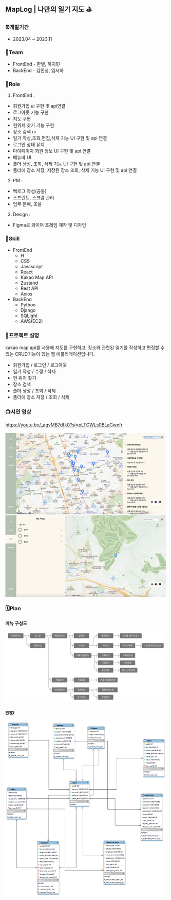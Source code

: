 ## MapLog | 나만의 일기 지도 ⛳️

### ⏰개발기간
- 2023.04 ~ 2023.11

  
### 👥Team
- FrontEnd - 한별, 하지민
- BackEnd - 김민성, 임서하
  

### 👤Role
1. FrontEnd : 
  - 회원가입 ui 구현 및 api연결
  - 로그아웃 기능 구현
  - 지도 구현
  - 현위치 찾기 기능 구현
  - 장소 검색 ui
  - 일기 작성,조회,편집,삭제 기능 UI 구현 및 api 연결
  - 로그인 상태 유지
  - 마이페이지 회원 정보 UI 구현 및 api 연결
  - 메뉴바 UI
  - 폴더 생성, 조회, 삭제 기능 UI 구현 및 api 연결
  - 폴더에 장소 저장, 저장된 장소 조회, 삭제 기능 UI 구현 및 api 연결
2. PM : 
  - 백로그 작성(공동)
  - 스프린트, 스크럼 관리
  - 업무 분배, 조율
3. Design :
  - Figma로 와이어 프레임 제작 및 디자인 


### 📌Skill
- FrontEnd
  - H
  - CSS
  - Javascript
  - React
  - Kakao Map API
  - Zustand
  - Rest API
  - Axios
- BackEnd
  - Python
  - Django
  - SQLight
  - AWS(EC2)


### 📄프로젝트 설명 
kakao map api를 사용해 지도를 구현하고, 장소와 관련된 일기를 작성하고 편집할 수 있는 CRUD기능이 있는 웹 애플리케이션입니다. 
- 회원가입 / 로그인 / 로그아웃
- 일기 작성 / 수정 / 삭제
- 현 위치 찾기
- 장소 검색
- 폴더 생성 / 조회 / 삭제
- 폴더에 장소 저장 / 조회 / 삭제


### 📺시연 영상
https://youtu.be/_agvMB7dfk0?si=pLTCWLs0BLaGwxfr <br/><br/>
<img width="500" height="auto" src="./img/시연1.png">
<img width="500" height="auto" src="./img/시연2.png">

  
### 🗓️Plan
#### 메뉴 구성도
<img width="500" height="auto" src="./img/menu.png">


#### ERD
<img width="500" height="auto" src="./img/4nERd.png">


